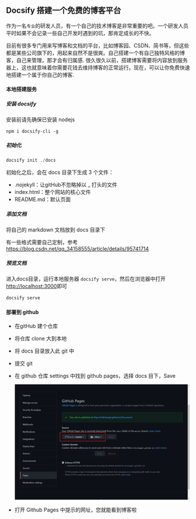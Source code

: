 ## Docsify 搭建一个免费的博客平台

作为一名`专业`的研发人员，有一个自己的技术博客是非常重要的吧。一个研发人员平时如果不会记录一些自己开发时遇到的坑，那肯定成长的不快。

目前有很多专门用来写博客和文档的平台，比如博客园、CSDN、简书等，但这些都是某些公司旗下的，用起来自然不是很爽。自己搭建一个有自己独特风格的博客，自己来管理，那才会有归属感. 很久很久以前，搭建博客需要将内容放到服务器上，这也就意味着你需要花钱去维持博客的正常运行。现在，可以让你免费快速地搭建一个属于你自己的博客.

#### 本地搭建服务

##### 安装 docsify

安装前请先确保已安装 nodejs

```undefined
npm i docsify-cli -g
```

##### 初始化

```kotlin
docsify init ./docs
```

初始化之后，会在 docs 目录下生成 3 个文件：

- .nojekyll：让gitHub不忽略掉以 _ 打头的文件
- index.html：整个网站的核心文件
- README.md：默认页面

##### 添加文档

将自己的 markdown 文档放到 docs 目录下

有一些格式需要自己定制，参考 https://blog.csdn.net/qq_34158555/article/details/95741714

##### 预览文档

进入docs目录，运行本地服务器 `docsify serve`，然后在浏览器中打开 [http://localhost:3000](http://localhost:3000/)即可

```cpp
docsify serve
```

#### 部署到 github

- 在gitHub 建个仓库
- 将仓库 clone 大到本地
- 将 docs 目录放入此 git 中
- 提交 git
- 在 github 仓库 settings 中找到 github pages，选择 docs 目下，Save

  ![github_page](figures/github_page.png)

- 打开 Github Pages 中提示的网址，您就能看到博客啦
